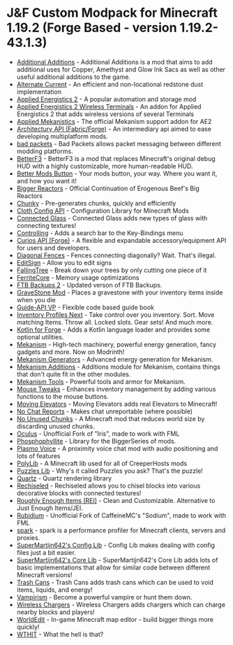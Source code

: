 # J&F Custom Modpack for Minecraft 1.19.2 (Forge Based - version 1.19.2-43.1.3)
- [Additional Additions](https://modrinth.com/mod/R4TvILfj) - Additional Additions is a mod that aims to add additional uses for Copper, Amethyst and Glow Ink Sacs as well as other useful additional additions to the game.
- [Alternate Current](https://modrinth.com/mod/r0v8vy1s) - An efficient and non-locational redstone dust implementation
- [Applied Energistics 2](https://modrinth.com/mod/XxWD5pD3) - A popular automation and storage mod
- [Applied Energistics 2 Wireless Terminals](https://modrinth.com/mod/pNabrMMw) - An addon for Applied Energistics 2 that adds wireless versions of several Terminals
- [Applied Mekanistics](https://modrinth.com/mod/IiATswDj) - The official Mekanism support addon for AE2
- [Architectury API (Fabric/Forge)](https://www.curseforge.com/minecraft/mc-mods/architectury-api) - An intermediary api aimed to ease developing multiplatform mods.
- [bad packets](https://modrinth.com/mod/ftdbN0KK) - Bad Packets allows packet messaging between different modding platforms.
- [BetterF3](https://modrinth.com/mod/8shC1gFX) - BetterF3 is a mod that replaces Minecraft's original debug HUD with a highly customizable, more human-readable HUD.
- [Better Mods Button](https://modrinth.com/mod/KUZAAwdD) - Your mods button, your way. Where you want it, and how you want it!
- [Bigger Reactors](https://www.curseforge.com/minecraft/mc-mods/biggerreactors) - Official Continuation of Erogenous Beef's Big Reactors
- [Chunky](https://modrinth.com/mod/fALzjamp) - Pre-generates chunks, quickly and efficiently
- [Cloth Config API](https://modrinth.com/mod/9s6osm5g) - Configuration Library for Minecraft Mods
- [Connected Glass](https://modrinth.com/mod/DghO0R02) - Connected Glass adds new types of glass with connecting textures!
- [Controlling](https://www.curseforge.com/minecraft/mc-mods/controlling) - Adds a search bar to the Key-Bindings menu
- [Curios API (Forge)](https://www.curseforge.com/minecraft/mc-mods/curios) - A flexible and expandable accessory/equipment API for users and developers.
- [Diagonal Fences](https://modrinth.com/mod/IKARgflD) - Fences connecting diagonally? Wait. That's illegal.
- [EditSign](https://modrinth.com/mod/hFMCvH85) - Allow you to edit signs
- [FallingTree](https://modrinth.com/mod/Fb4jn8m6) - Break down your trees by only cutting one piece of it
- [FerriteCore](https://modrinth.com/mod/uXXizFIs) - Memory usage optimizations
- [FTB Backups 2](https://www.curseforge.com/minecraft/mc-mods/ftb-backups-2) - Updated verson of FTB Backups.
- [GraveStone Mod](https://modrinth.com/mod/RYtXKJPr) - Places a gravestone with your inventory items inside when you die
- [Guide-API VP](https://modrinth.com/mod/w5L2PHJU) - Flexible code based guide book
- [Inventory Profiles Next](https://modrinth.com/mod/O7RBXm3n) - Take control over you inventory. Sort. Move matching Items. Throw all. Locked slots. Gear sets! And much more.
- [Kotlin for Forge](https://modrinth.com/mod/ordsPcFz) - Adds a Kotlin language loader and provides some optional utilities.
- [Mekanism](https://modrinth.com/mod/Ce6I4WUE) - High-tech machinery, powerful energy generation, fancy gadgets and more. Now on Modrinth!
- [Mekanism Generators](https://modrinth.com/mod/OFVYKsAk) - Advanced energy generation for Mekanism.
- [Mekanism Additions](https://modrinth.com/mod/a6F3uASn) - Additions module for Mekanism, contains things that don't quite fit in the other modules.
- [Mekanism Tools](https://modrinth.com/mod/tqQpq1lt) - Powerful tools and armor for Mekanism.
- [Mouse Tweaks](https://modrinth.com/mod/aC3cM3Vq) - Enhances inventory management by adding various functions to the mouse buttons.
- [Moving Elevators](https://modrinth.com/mod/9KZOe6HD) - Moving Elevators adds real Elevators to Minecraft!
- [No Chat Reports](https://modrinth.com/mod/qQyHxfxd) - Makes chat unreportable (where possible)
- [No Unused Chunks](https://modrinth.com/mod/U8avpWmO) - A Minecraft mod that reduces world size by discarding unused chunks.
- [Oculus](https://modrinth.com/mod/GchcoXML) - Unofficial Fork of "Iris", made to work with FML
- [Phosphophyllite](https://www.curseforge.com/minecraft/mc-mods/phosphophyllite) - Library for the BiggerSeries of mods.
- [Plasmo Voice](https://modrinth.com/mod/1bZhdhsH) - A proximity voice chat mod with audio positioning and lots of features
- [PolyLib](https://www.curseforge.com/minecraft/mc-mods/polylib) - A Minecraft lib used for all of CreeperHosts mods
- [Puzzles Lib](https://modrinth.com/mod/QAGBst4M) - Why's it called Puzzles you ask? That's the puzzle!
- [Quartz](https://www.curseforge.com/minecraft/mc-mods/quartz) - Quartz rendering library
- [Rechiseled](https://modrinth.com/mod/B0g2vT6l) - Rechiseled allows you to chisel blocks into various decorative blocks with connected textures!
- [Roughly Enough Items (REI)](https://modrinth.com/mod/nfn13YXA) - Clean and Customizable. Alternative to Just Enough Items/JEI.
- [Rubidium](https://modrinth.com/mod/4ZqxOvjD) - Unofficial Fork of CaffeineMC's "Sodium", made to work with FML
- [spark](https://modrinth.com/mod/l6YH9Als) - spark is a performance profiler for Minecraft clients, servers and proxies.
- [SuperMartijn642's Config Lib](https://modrinth.com/mod/LN9BxssP) - Config Lib makes dealing with config files just a bit easier.
- [SuperMartijn642's Core Lib](https://modrinth.com/mod/rOUBggPv) - SuperMartijn642's Core Lib adds lots of basic implementations that allow for similar code between different Minecraft versions!
- [Trash Cans](https://modrinth.com/mod/4QrnfueM) - Trash Cans adds trash cans which can be used to void items, liquids, and energy!
- [Vampirism](https://modrinth.com/mod/jVZ0F1wn) - Become a powerful vampire or hunt them down.
- [Wireless Chargers](https://modrinth.com/mod/nCk7Sfz8) - Wireless Chargers adds chargers which can charge nearby blocks and players!
- [WorldEdit](https://www.curseforge.com/minecraft/mc-mods/worldedit) - In-game Minecraft map editor - build bigger things more quickly!
- [WTHIT](https://modrinth.com/mod/6AQIaxuO) - What the hell is that?
